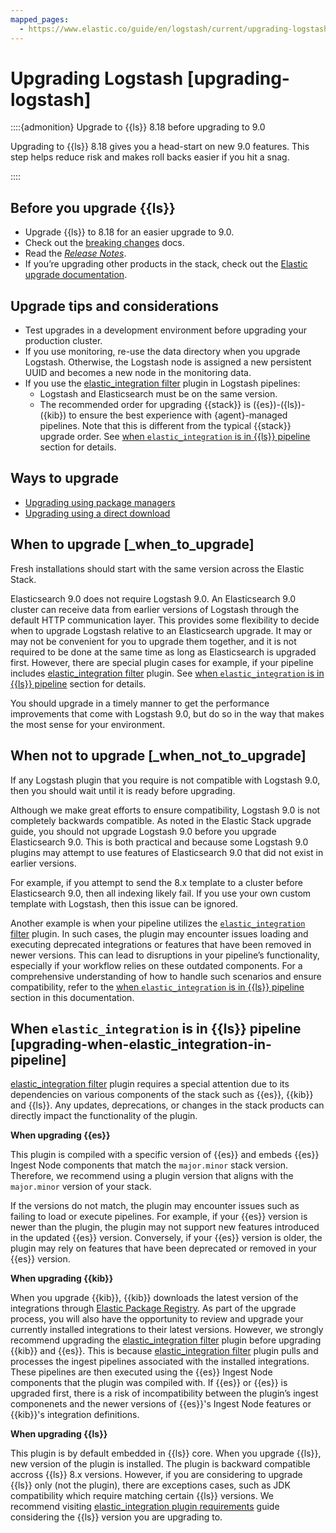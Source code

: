 ```yaml
---
mapped_pages:
  - https://www.elastic.co/guide/en/logstash/current/upgrading-logstash.html
---
```


# Upgrading Logstash [upgrading-logstash]


::::{admonition} Upgrade to {{ls}} 8.18 before upgrading to 9.0

Upgrading to {{ls}} 8.18 gives you a head-start on new 9.0 features.
This step helps reduce risk and makes roll backs easier if you hit a snag.

::::


## Before you upgrade {{ls}}

* Upgrade {{ls}} to 8.18 for an easier upgrade to 9.0.
* Check out the [breaking changes](/release-notes/breaking-changes.md) docs.
* Read the [*Release Notes*](/release-notes/index.md).
* If you’re upgrading other products in the stack, check out the [Elastic upgrade documentation](docs-content://deploy-manage/upgrade.md).

## Upgrade tips and considerations

* Test upgrades in a development environment before upgrading your production cluster.
* If you use monitoring, re-use the data directory when you upgrade Logstash. Otherwise, the Logstash node is assigned a new persistent UUID and becomes a new node in the monitoring data.
* If you use the [elastic_integration filter](logstash-docs-md://lsr/plugins-filters-elastic_integration.md) plugin in Logstash pipelines:
    * Logstash and Elasticsearch must be on the same version.
    * The recommended order for upgrading {{stack}} is ({es})-({ls})-({kib}) to ensure the best experience with {agent}-managed pipelines.
    Note that this is different from the typical {{stack}} upgrade order.
    See [when `elastic_integration` is in {{ls}} pipeline](#upgrading-when-elastic_integration-in-pipeline) section for details.


## Ways to upgrade

* [Upgrading using package managers](/reference/upgrading-using-package-managers.md)
* [Upgrading using a direct download](/reference/upgrading-using-direct-download.md)


## When to upgrade [_when_to_upgrade]

Fresh installations should start with the same version across the Elastic Stack.

Elasticsearch 9.0 does not require Logstash 9.0.
An Elasticsearch 9.0 cluster can receive data from earlier versions of Logstash through the default HTTP communication layer.
This provides some flexibility to decide when to upgrade Logstash relative to an Elasticsearch upgrade.
It may or may not be convenient for you to upgrade them together, and it is not required to be done at the same time as long as Elasticsearch is upgraded first. However, there are special plugin cases for example, if your pipeline includes [elastic_integration filter](logstash-docs-md://lsr/plugins-filters-elastic_integration.md) plugin. See [when `elastic_integration` is in {{ls}} pipeline](#upgrading-when-elastic_integration-in-pipeline) section for details.

You should upgrade in a timely manner to get the performance improvements that come with Logstash 9.0, but do so in the way that makes the most sense for your environment.


## When not to upgrade [_when_not_to_upgrade]

If any Logstash plugin that you require is not compatible with Logstash 9.0, then you should wait until it is ready before upgrading.

Although we make great efforts to ensure compatibility, Logstash 9.0 is not completely backwards compatible. As noted in the Elastic Stack upgrade guide, you should not upgrade Logstash 9.0 before you upgrade Elasticsearch 9.0. This is both practical and because some Logstash 9.0 plugins may attempt to use features of Elasticsearch 9.0 that did not exist in earlier versions.

For example, if you attempt to send the 8.x template to a cluster before Elasticsearch 9.0, then  all indexing likely fail. If you use your own custom template with Logstash, then this issue can be ignored.

Another example is when your pipeline utilizes the [`elastic_integration` filter](logstash-docs-md://lsr/plugins-filters-elastic_integration.md) plugin. In such cases, the plugin may encounter issues loading and executing deprecated integrations or features that have been removed in newer versions. This can lead to disruptions in your pipeline’s functionality, especially if your workflow relies on these outdated components. For a comprehensive understanding of how to handle such scenarios and ensure compatibility, refer to the [when `elastic_integration` is in {{ls}} pipeline](#upgrading-when-elastic_integration-in-pipeline) section in this documentation.


## When `elastic_integration` is in {{ls}} pipeline [upgrading-when-elastic_integration-in-pipeline]

[elastic_integration filter](logstash-docs-md://lsr/plugins-filters-elastic_integration.md) plugin requires a special attention due to its dependencies on various components of the stack such as {{es}}, {{kib}} and {{ls}}. Any updates, deprecations, or changes in the stack products can directly impact the functionality of the plugin.

**When upgrading {{es}}**

This plugin is compiled with a specific version of {{es}} and embeds {{es}} Ingest Node components that match the `major.minor` stack version. Therefore, we recommend using a plugin version that aligns with the `major.minor` version of your stack.

If the versions do not match, the plugin may encounter issues such as failing to load or execute pipelines. For example, if your {{es}} version is newer than the plugin, the plugin may not support new features introduced in the updated {{es}} version. Conversely, if your {{es}} version is older, the plugin may rely on features that have been deprecated or removed in your {{es}} version.

**When upgrading {{kib}}**

When you upgrade {{kib}}, {{kib}} downloads the latest version of the integrations through [Elastic Package Registry](docs-content://reference/ingestion-tools/fleet/index.md#package-registry-intro). As part of the upgrade process, you will also have the opportunity to review and upgrade your currently installed integrations to their latest versions. However, we strongly recommend upgrading the [elastic_integration filter](logstash-docs-md://lsr/plugins-filters-elastic_integration.md) plugin before upgrading {{kib}} and {{es}}. This is because [elastic_integration filter](logstash-docs-md://lsr/plugins-filters-elastic_integration.md) plugin pulls and processes the ingest pipelines associated with the installed integrations. These pipelines are then executed using the {{es}} Ingest Node components that the plugin was compiled with. If {{es}} or {{es}} is upgraded first, there is a risk of incompatibility between the plugin’s ingest componenets and the newer versions of {{es}}'s Ingest Node features or {{kib}}'s integration definitions.

**When upgrading {{ls}}**

This plugin is by default embedded in {{ls}} core. When you upgrade {{ls}}, new version of the plugin is installed. The plugin is backward compatible accross {{ls}} 8.x versions. However, if you are considering to upgrade {{ls}} only (not the plugin), there are exceptions cases, such as JDK compatibility which require matching certain {{ls}} versions. We recommend visiting [elastic_integration plugin requirements](logstash-docs-md://lsr/plugins-filters-elastic_integration.md#plugins-filters-elastic_integration-requirements) guide considering the {{ls}} version you are upgrading to.





